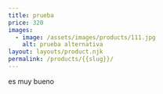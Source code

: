 ```yaml
---
title: prueba
price: 320
images:
  - image: /assets/images/products/111.jpg
    alt: prueba alternativa
layout: layouts/product.njk
permalink: /products/{{slug}}/
---
```

es muy bueno

